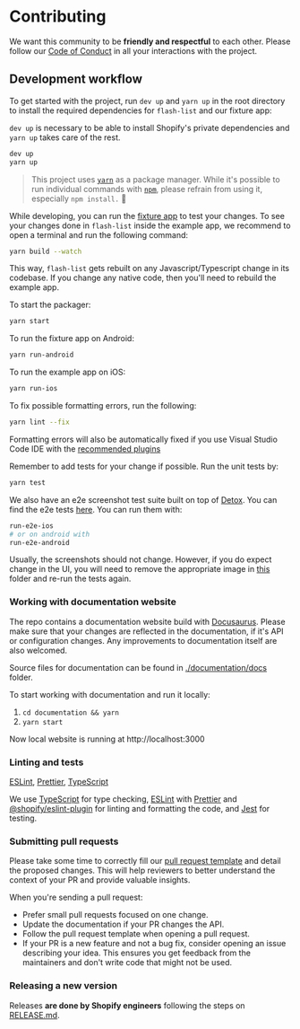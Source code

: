# Contributing

We want this community to be **friendly and respectful** to each other. Please follow our [Code of Conduct](./CODE_OF_CONDUCT.md) in all your interactions with the project.

## Development workflow

To get started with the project, run `dev up` and `yarn up` in the root directory to install the required dependencies for `flash-list` and our fixture app:

`dev up` is necessary to be able to install Shopify's private dependencies and `yarn up` takes care of the rest.

```sh
dev up
yarn up
```

> This project uses [`yarn`](https://classic.yarnpkg.com/) as a package manager. While it's possible to run individual commands with [`npm`](https://github.com/npm/cli), please refrain from using it, especially `npm install.` 🙅

While developing, you can run the [fixture app](/fixture/) to test your changes. To see your changes done in `flash-list` inside the example app, we recommend to open a terminal and run the following command:

```sh
yarn build --watch
```

This way, `flash-list` gets rebuilt on any Javascript/Typescript change in its codebase.
If you change any native code, then you'll need to rebuild the example app.

To start the packager:

```sh
yarn start
```

To run the fixture app on Android:

```sh
yarn run-android
```

To run the example app on iOS:

```sh
yarn run-ios
```

To fix possible formatting errors, run the following:

```sh
yarn lint --fix
```

Formatting errors will also be automatically fixed if you use Visual Studio Code IDE with the [recommended plugins](.vscode/extensions.json)

Remember to add tests for your change if possible. Run the unit tests by:

```sh
yarn test
```

We also have an e2e screenshot test suite built on top of [Detox](https://github.com/wix/Detox/). You can find the e2e tests [here](https://github.com/Shopify/flash-list/tree/main/fixture/e2e). You can run them with:

```sh
run-e2e-ios
# or on android with
run-e2e-android
```

Usually, the screenshots should not change. However, if you do expect change in the UI, you will need to remove the appropriate image in [this](https://github.com/Shopify/flash-list/tree/main/fixture/e2e/artifacts/ios) folder and re-run the tests again.

### Working with documentation website

The repo contains a documentation website build with [Docusaurus](https://docusaurus.io/). Please make sure that your changes are reflected in the documentation, if it's API or configuration changes. Any improvements to documentation itself are also welcomed.

Source files for documentation can be found in [./documentation/docs](./documentation/docs) folder.

To start working with documentation and run it locally:

1. `cd documentation && yarn`
2. `yarn start`

Now local website is running at http://localhost:3000

### Linting and tests

[ESLint](https://eslint.org/), [Prettier](https://prettier.io/), [TypeScript](https://www.typescriptlang.org/)

We use [TypeScript](https://www.typescriptlang.org/) for type checking, [ESLint](https://eslint.org/) with [Prettier](https://prettier.io/) and [@shopify/eslint-plugin](https://www.npmjs.com/package/@shopify/eslint-plugin) for linting and formatting the code, and [Jest](https://jestjs.io/) for testing.

### Submitting pull requests

Please take some time to correctly fill our [pull request template](.github/PULL_REQUEST_TEMPLATE.md) and detail the proposed changes. This will help reviewers to better understand the context of your PR and provide valuable insights.

When you're sending a pull request:

- Prefer small pull requests focused on one change.
- Update the documentation if your PR changes the API.
- Follow the pull request template when opening a pull request.
- If your PR is a new feature and not a bug fix, consider opening an issue describing your idea. This ensures you get feedback from the maintainers and don't write code that might not be used.

### Releasing a new version

Releases **are done by Shopify engineers** following the steps on [RELEASE.md](./RELEASE.md).
